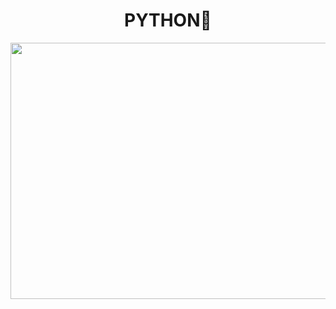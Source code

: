<h1 align="center">
 PYTHON🫡
</h1>

<p align="center">
  <img width="700" height="410" src="https://media.giphy.com/media/coxQHKASG60HrHtvkt/giphy.gif">
</p>